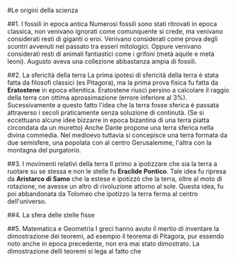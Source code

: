 #Le origini della scienza

##1. I fossili in epoca antica
Numerosi fossili sono stati ritrovati in epoca classica, non venivano ignorati come comunquente si crede, ma 
venivano considerati resti di giganti o eroi. Venivano considerati come prova degli scontri avvenuti nel passato tra
esseri mitologici. Oppure venivano considerati resti di animali fantiastici come i grifoni (metà aquile e metà leoni).
Augusto aveva una collezione abbastanza ampia di fossili.

##2. La sfericità della terra
La prima ipotesi di sfericità della terra è stata fatta da filosofi classici (es Pitagora), 
ma la prima prova fisica fu fatta da __Eratostene__ in epoca ellenitica. Eratostene riuscì persino a calcolare il raggio 
della terra con ottima aprossimazione (errore inferiore al 3%). 
Sucessivamente a questo fatto l'idea che la terra fosse sferica è passata attraverso i secoli praticamente senza soluzione di continutà.
(Se si eccettuano alcune idee bizzarre in epoca bizantina di una terra piatta circondata da un muretto)
Anche Dante propone una terra sferica nella divina commedia. Nel medioevo tuttavia si concepisce una terra formata da due semisfere, una popolata con al centro Gerusalemme, l'altra con la montagna del purgatorio. 

##3. I movimenti relativi della terra
Il primo a ipotizzare che sia la terra a ruotare su se stessa e non le stelle fu __Eraclide Pontico__. 
Tale idea fu ripresa da __Aristarco di Samo__ che la estese e ipotizzò che la terra, oltre al moto di rotazione, 
ne avesse un altro di rivoluzione attorno al sole. Questa idea, fu poi abbandonata da Tolomeo che ipotizzo la terra ferma al centro dell'universo.

##4. La sfera delle stelle fisse

##5. Matematica e Geometria
I greci hanno avuto il mertio di inventare la dimostrazione dei teoremi, ad esempio il teorema di Pitagora, pur essendo noto anche in epoca 
precedente, non era mai stato dimostrato. La dimostrazione delli teoremi si lega al fatto che 

